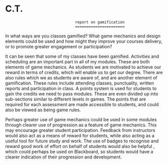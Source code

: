 C.T.
====

                                   report on gamification
                                   ======================
In what ways are you classes gamified? What game mechanics and design elements could be used and how might they improve your courses delivery, or to promote greater engagement or participation?

It can be seen that some of my classes have been gamified. Activities and scheduling are an important part in all of my modules. These are both elements of game mechanics. As students we are motivated to achieve our reward in terms of credits, which will enable us to get our degree. There are also rules which we as students are aware of, and are another element of gamification. These rules include attending classes, punctuality, written reports and participation in class. A points system is used for students to gain the credits we need to pass modules. These are even divided up into sub-sections similar to different levels in games. The points that are required for each assessment are made accessible to students, and could also be viewed as being game rules.

Perhaps greater use of game mechanics could be used in some modules through clearer use of progression as a feature of game mechanics. This may encourage greater student participation. Feedback from instructors would also act as a means of reward for students, while also acting as a useful tool for future study and work. The use of badges to recognise and reward good work of effort on behalf of students would also be helpful , which could perhaps be used on Blackboard, so students would have a clearer indication of their progression and development.

